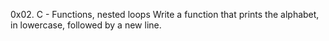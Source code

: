 0x02. C - Functions, nested loops
Write a function that prints the alphabet, in lowercase, followed by a new line.
